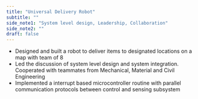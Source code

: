 ```yaml
---
title: "Universal Delivery Robot"
subtitle: ""
side_note1: "System level design, Leadership, Collaboration"
side_note2: ""
draft: false
---
```


- Designed and built a robot to deliver items to designated locations on a map with team of 8
- Led the discussion of system level design and system integration. Cooperated with teammates from Mechanical, Material and Civil Engineering
- Implemented a interrupt based microcontroller routine with parallel communication protocols between control and sensing subsystem